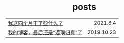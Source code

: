 # <center>posts</center>
    



| | |
|:-|-:|
| [我这四个月干了些什么？](我这四个月干了些什么.md) | 2021.8.4 |
| [我的博客，最后还是“返璞归真”了](我的博客最后还是返璞归真了.md) | 2019.10.23 |
